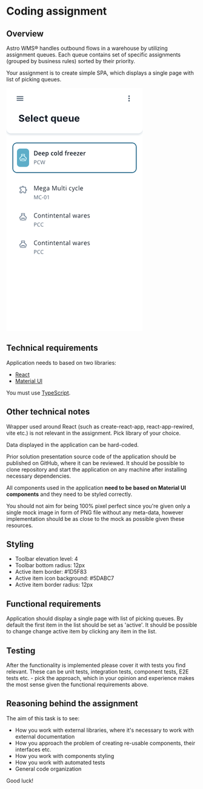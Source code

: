 # Coding assignment

## Overview

Astro WMS® handles outbound flows in a warehouse by utilizing assignment queues. Each queue contains set of specific assignments (grouped by business rules) sorted by their priority. 

Your assignment is to create simple SPA, which displays a single page with list of picking queues.

![Select Queue mock](./select_queue.png "Select Queue mock")

## Technical requirements

Application needs to based on two libraries:
* [React](https://reactjs.org/) 
* [Material UI](https://mui.com/)

You must use [TypeScript](https://www.typescriptlang.org/).

## Other technical notes

Wrapper used around React (such as create-react-app, react-app-rewired, vite etc.) is not relevant in the assignment. Pick library of your choice.

Data displayed in the application can be hard-coded.

Prior solution presentation source code of the application should be published on GitHub, where it can be reviewed. It should be possible to clone repository and start the application on any machine after installing necessary dependencies. 

All components used in the application **need to be based on Material UI components** and they need to be styled correctly.

You should not aim for being 100% pixel perfect since you're given only a single mock image in form of PNG file without any meta-data, however implementation should be as close to the mock as possible given these resources.

## Styling

* Toolbar elevation level: 4
* Toolbar bottom radius: 12px
* Active item border: #1D5F83
* Active item icon background: #5DABC7
* Active item border radius: 12px

## Functional requirements

Application should display a single page with list of picking queues. By default the first item in the list should be set as 'active'. It should be possible to change change active item by clicking any item in the list.

## Testing

After the functionality is implemented please cover it with tests you find relevant. These can be unit tests, integration tests, component tests, E2E tests etc. - pick the approach, which in your opinion and experience makes the most sense given the functional requirements above.

## Reasoning behind the assignment

The aim of this task is to see:
* How you work with external libraries, where it's necessary to work with external documentation
* How you approach the problem of creating re-usable components, their interfaces etc.
* How you work with components styling
* How you work with automated tests
* General code organization

Good luck!